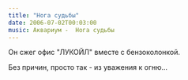 ```yaml
---
title: "Нога судьбы"
date: 2006-07-02T00:03:00
music: Аквариум -  Нога судьбы
---
```


Он сжег офис "ЛУКОЙЛ" вместе с бензоколонкой.

Без причин, просто так - из уважения к огню...
